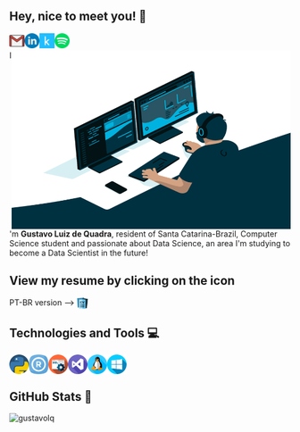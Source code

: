 ## Hey, nice to meet you! :wave:

[<img align="left" alt="Gmail" height="27" width="27" src="https://github.com/gustavolq/gustavolq/blob/main/assets/Gmail.png" />][Gmail]
[<img align="left" alt="LinkedIn" height="27" width="27" src="https://github.com/gustavolq/gustavolq/blob/main/assets/Linkedin.png" />][LinkedIn]
[<img align="left" alt="Kaggle" height="27" width="27" src="https://github.com/gustavolq/gustavolq/blob/main/assets/Kaggle.png" />][Kaggle]
[<img align="left" alt="LinkedIn" height="27" width="27" src="https://github.com/gustavolq/gustavolq/blob/main/assets/Spotify.png" />][Spotify]<br/>

<img align="right" alt="GIF" src="https://github.com/gustavolq/gustavolq/blob/main/assets/Code.gif" width="500" height="320" />

I'm **Gustavo Luiz de Quadra**, resident of Santa Catarina-Brazil, Computer Science student and passionate about Data Science, an area I'm studying to become a Data Scientist in the future!

## View my resume by clicking on the icon

PT-BR version --> [<img align="center" alt="LinkedIn" height="20" width="20" src="https://github.com/gustavolq/gustavolq/blob/main/assets/Curriculum.png" />][Curriculo]

## Technologies and Tools 💻
<img align="left" height="35" src="https://github.com/gustavolq/gustavolq/blob/main/assets/Python.png">
<img align="left" height="35" src="https://github.com/gustavolq/gustavolq/blob/main/assets/R.png">
<img align="left" height="35" src="https://github.com/gustavolq/gustavolq/blob/main/assets/SQL.png">
<img align="left" height="35" src="https://github.com/gustavolq/gustavolq/blob/main/assets/Visual-Studio.png">
<img align="left" height="35" src="https://github.com/gustavolq/gustavolq/blob/main/assets/Linux.png">
<img align="left" height="35" src="https://github.com/gustavolq/gustavolq/blob/main/assets/Windows.png"><br/><br/>

## GitHub Stats 🚀

<p align="left"> <img src="https://github-readme-stats.vercel.app/api?username=gustavolq&show_icons=true&theme=dark" alt="gustavolq" />

[Gmail]: mailto:gglquadra@gmail.com
[LinkedIn]: https://www.linkedin.com/in/gustavoquadra/
[Spotify]: https://open.spotify.com/user/x3z0vkgow695jglc3rvxpevnk
[Curriculo]: https://drive.google.com/file/d/1dtiMdKLeX8uRsmcOQQYs7drVSLO8Rry-/view
[Kaggle]: https://www.kaggle.com/gustavoluizquadra
